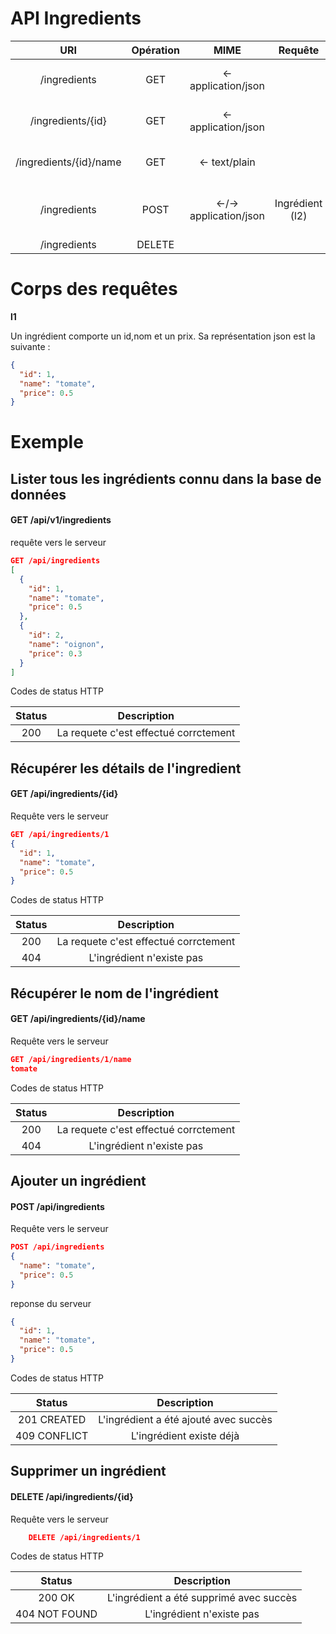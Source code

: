 
# API Ingredients

| URI | Opération | MIME | Requête |Réponse|
|:---------:|:---------:|:---------:|:---------:|:---------:|
|   /ingredients   |   GET   | <- application/json |  | liste des ingrédients (l1) |
|   /ingredients/{id}   |   GET   | <- application/json |  | un ingrédient ou 404 |
|   /ingredients/{id}/name   |   GET   | <- text/plain |  | le nom de l'ingrédient ou 404 |
|   /ingredients   |   POST   | <-/-> application/json | Ingrédient (l2) | nouvel ingrédient ou 409 si il existe déjà |
|   /ingredients   |   DELETE   |  |  | |


# Corps des requêtes

**l1**

Un ingrédient comporte un id,nom et un prix. Sa représentation json est la suivante :

```json
{
  "id": 1,
  "name": "tomate",
  "price": 0.5
}
```

# Exemple

## Lister tous les ingrédients connu dans la base de données

#### GET /api/v1/ingredients

requête vers le serveur 

```json
GET /api/ingredients
[
  {
    "id": 1,
    "name": "tomate",
    "price": 0.5
  },
  {
    "id": 2,
    "name": "oignon",
    "price": 0.3
  }
]
```

Codes de status HTTP

| Status | Description |
|:---------:|:---------:|
| 200 | La requete c'est effectué corrctement  |

## Récupérer les détails de l'ingredient

#### GET /api/ingredients/{id}

Requête vers le serveur

```json
GET /api/ingredients/1
{
  "id": 1,
  "name": "tomate",
  "price": 0.5
}
```

Codes de status HTTP

| Status | Description |
|:---------:|:---------:|
| 200 | La requete c'est effectué corrctement  |
| 404 | L'ingrédient n'existe pas  |

## Récupérer le nom de l'ingrédient

#### GET /api/ingredients/{id}/name

Requête vers le serveur

```json
GET /api/ingredients/1/name
tomate
```

Codes de status HTTP

| Status | Description |
|:---------:|:---------:|
| 200 | La requete c'est effectué corrctement  |
| 404 | L'ingrédient n'existe pas  |

## Ajouter un ingrédient

#### POST /api/ingredients

Requête vers le serveur

```json
POST /api/ingredients
{
  "name": "tomate",
  "price": 0.5
}
```

reponse du serveur

```json
{
  "id": 1,
  "name": "tomate",
  "price": 0.5
}
```

Codes de status HTTP

| Status | Description |
|:---------:|:---------:|
| 201 CREATED | L'ingrédient a été ajouté avec succès  |
| 409 CONFLICT | L'ingrédient existe déjà  |

## Supprimer un ingrédient

#### DELETE /api/ingredients/{id}

Requête vers le serveur

```json
    DELETE /api/ingredients/1
```

Codes de status HTTP

| Status | Description |
|:---------:|:---------:|
| 200 OK | L'ingrédient a été supprimé avec succès  |
| 404 NOT FOUND | L'ingrédient n'existe pas  |


